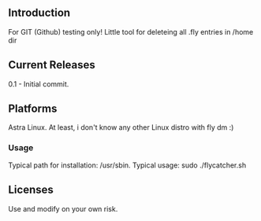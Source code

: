 ## Introduction
For GIT (Github) testing only! Little tool for deleteing all .fly entries in /home dir
## Current Releases
0.1 - Initial commit. <br />
## Platforms
Astra Linux. At least, i don't know any other Linux distro with fly dm :)
### Usage
Typical path for installation: /usr/sbin. Typical usage: sudo ./flycatcher.sh
## Licenses
Use and modify on your own risk.